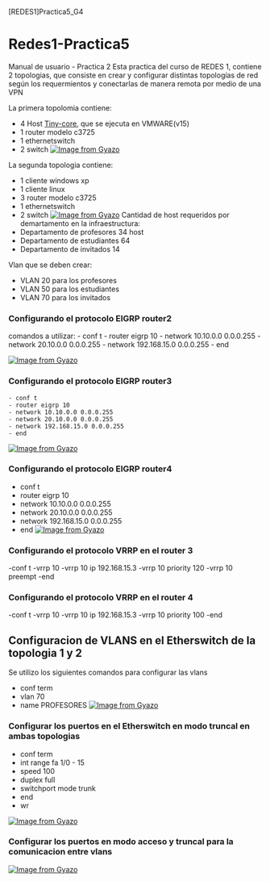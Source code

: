 [REDES1]Practica5_G4
# Redes1-Practica5
Manual de usuario - Practica 2
Esta practica del curso de REDES 1, contiene 2 topologias, que consiste en crear y configurar distintas topologías de red según los requermientos y
conectarlas de manera remota por medio de una VPN

La primera topolomia contiene:
  - 4 Host [Tiny-core](http://tinycorelinux.net/downloads.html), que se ejecuta en VMWARE(v15)
  - 1 router modelo c3725
  - 1 ethernetswitch 
  - 2 switch 
 [![Image from Gyazo](https://github.com/kevgoz/imagenes/blob/master/topo1.png)]()

La segunda topologia contiene:
  - 1 cliente windows xp
  - 1 cliente linux
  - 3 router modelo c3725
  - 1 ethernetswitch 
  - 2 switch 
  [![Image from Gyazo](https://github.com/kevgoz/imagenes/blob/master/topo2.png)]()
Cantidad de host requeridos por demartamento en la infraestructura:
  - Departamento de profesores 34 host
  - Departamento de estudiantes 64
  - Departamento de invitados 14
  
Vlan que se deben crear:
  - VLAN 20 para los profesores
  - VLAN 50 para los estudiantes
  - VLAN 70 para los invitados
  
### Configurando el protocolo EIGRP  router2
comandos a utilizar:
    - conf t
    - router eigrp 10
    - network 10.10.0.0 0.0.0.255
    - network 20.10.0.0 0.0.0.255
    - network 192.168.15.0 0.0.0.255
    - end
    
 [![Image from Gyazo](https://github.com/kevgoz/imagenes/blob/master/show_eigrp_router1.png)]()
    
 ### Configurando el protocolo EIGRP  router3
    - conf t
    - router eigrp 10
    - network 10.10.0.0 0.0.0.255
    - network 20.10.0.0 0.0.0.255
    - network 192.168.15.0 0.0.0.255
    - end
    
   [![Image from Gyazo](https://github.com/kevgoz/imagenes/blob/master/show_eigrp_router2.png)]()
### Configurando el protocolo EIGRP  router4 

- conf t
- router eigrp 10
- network 10.10.0.0 0.0.0.255
- network 20.10.0.0 0.0.0.255
- network 192.168.15.0 0.0.0.255
- end
[![Image from Gyazo](https://github.com/kevgoz/imagenes/blob/master/show_eigrp_router2.png)]()
### Configurando el protocolo VRRP en el router 3

-conf t
-vrrp 10
-vrrp 10 ip 192.168.15.3
-vrrp 10 priority 120
-vrrp 10 preempt
-end
### Configurando el protocolo VRRP en el router 4
-conf t
-vrrp 10
-vrrp 10 ip 192.168.15.3
-vrrp 10 priority 100
-end

## Configuracion de VLANS en el Etherswitch de la topologia 1 y 2
 Se utilizo los siguientes comandos para configurar las vlans
 - conf term
 - vlan 70
 - name PROFESORES
 [![Image from Gyazo](https://github.com/kevgoz/imagenes/blob/master/conf_vlan_topo1.png)]()
### Configurar los puertos en el Etherswitch en modo truncal en ambas topologias
  - conf term
  - int range fa 1/0 - 15
  - speed 100
  - duplex full
  - switchport mode trunk
  - end
  - wr
  
  [![Image from Gyazo](https://github.com/kevgoz/imagenes/blob/master/conf_puertos_trunk_topo1.png)]()
 
### Configurar los puertos en modo acceso y truncal para la comunicacion entre vlans
[![Image from Gyazo](https://github.com/kevgoz/imagenes/blob/master/conf_puertos_switc.png)]()

  
